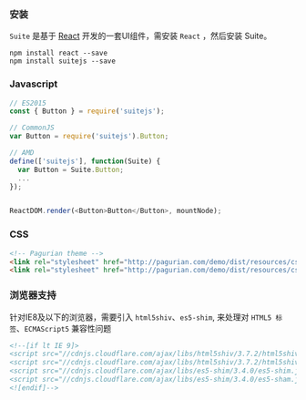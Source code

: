 
### 安装

`Suite` 是基于 [React](http://facebook.github.io/react/) 开发的一套UI组件，需安装 `React` ，然后安装 Suite。

```
npm install react --save
npm install suitejs --save
```


### Javascript

```js
// ES2015
const { Button } = require('suitejs');

// CommonJS
var Button = require('suitejs').Button;

// AMD
define(['suitejs'], function(Suite) {
  var Button = Suite.Button;
  ...
});


ReactDOM.render(<Button>Button</Button>, mountNode);
```

### CSS
```html
<!-- Pagurian theme -->
<link rel="stylesheet" href="http://pagurian.com/demo/dist/resources/css/public.css" />
<link rel="stylesheet" href="http://pagurian.com/demo/dist/resources/css/themes-green.css" />
```

### 浏览器支持

针对IE8及以下的浏览器，需要引入 `html5shiv`、`es5-shim`, 来处理对 `HTML5 标签`、`ECMAScript5` 兼容性问题

```html
<!--[if lt IE 9]>
<script src="//cdnjs.cloudflare.com/ajax/libs/html5shiv/3.7.2/html5shiv.min.js"></script>
<script src="//cdnjs.cloudflare.com/ajax/libs/html5shiv/3.7.2/html5shiv-printshiv.min.js"></script>
<script src="//cdnjs.cloudflare.com/ajax/libs/es5-shim/3.4.0/es5-shim.js"></script>
<script src="//cdnjs.cloudflare.com/ajax/libs/es5-shim/3.4.0/es5-sham.js"></script>
<![endif]-->
```
